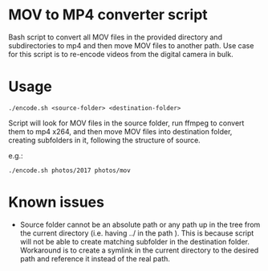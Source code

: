 # MOV to MP4 converter script
Bash script to convert all MOV files in the provided directory and subdirectories to mp4 and then move MOV files to another path. Use case for this script is to re-encode videos from the digital camera in bulk.

# Usage

`./encode.sh <source-folder> <destination-folder>`

Script will look for MOV files in the source folder, run ffmpeg to convert them to mp4 x264, and then move MOV files into destination folder, creating subfolders in it, following the structure of source.

e.g.:

`./encode.sh photos/2017 photos/mov`

# Known issues

* Source folder cannot be an absolute path or any path up in the tree from the current directory (i.e. having ../ in the path ). This is because script will not be able to create matching subfolder in the destination folder.
Workaround is to create a symlink in the current directory to the desired path and reference it instead of the real path.

